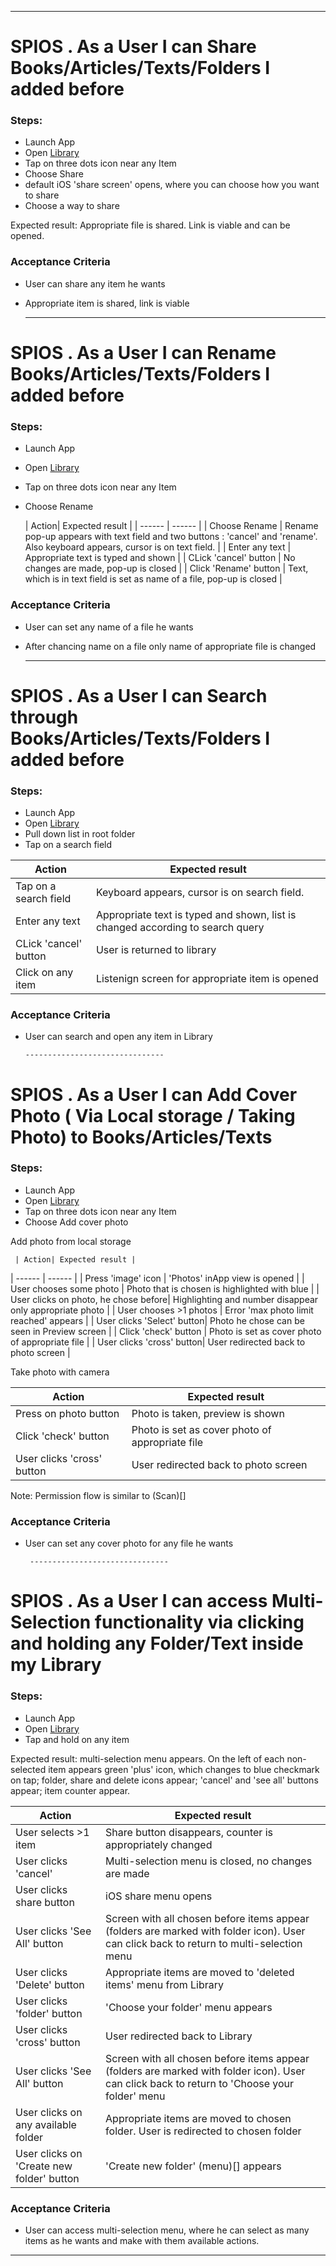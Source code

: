    
   -------------------------------
   
# SPIOS . As a User I can Share Books/Articles/Texts/Folders I added before
 ### Steps: 
 - Launch App
 - Open [Library](#SPIOS-0301-As-a-User-I-can-see-list-of-items-I-added-before-so-that-I-am-able-to-listen-to-all-of-them)
 - Tap on three dots icon near any Item 
 - Choose Share 
 - default iOS 'share screen' opens, where you can choose how you want to share
 - Choose a way to share
 
  Expected result: Appropriate file is shared. Link is viable and can be opened. 
  
 ### Acceptance Criteria 
 
 - User can share any item he wants 
 - Appropriate item is shared, link is viable 
 
    -------------------------------

# SPIOS . As a User I can Rename Books/Articles/Texts/Folders I added before

  ### Steps: 
 - Launch App 
 - Open [Library](#SPIOS-0301-As-a-User-I-can-see-list-of-items-I-added-before-so-that-I-am-able-to-listen-to-all-of-them)
 - Tap on three dots icon near any Item 
 - Choose Rename
 
   | Action| Expected result |
| ------ | ------ |
| Choose Rename  | Rename pop-up appears with text field and two buttons : 'cancel' and 'rename'. Also keyboard appears, cursor is on text field. |
| Enter any text | Appropriate text is typed and shown |
| CLick 'cancel' button | No changes are made, pop-up is closed |
| Click 'Rename' button | Text, which is in text field is set as name of a file, pop-up is closed |

  ### Acceptance Criteria 
 
 - User can set any name of a file he wants 
 - After chancing name on a file only name of appropriate file  is changed 

 
      -------------------------------
      
# SPIOS . As a User I can Search through Books/Articles/Texts/Folders I added before

  ### Steps: 
 - Launch App 
 - Open [Library](#SPIOS-0301-As-a-User-I-can-see-list-of-items-I-added-before-so-that-I-am-able-to-listen-to-all-of-them)
 - Pull down list in root folder 
  - Tap on a search field

   | Action| Expected result |
| ------ | ------ |
| Tap on a search field | Keyboard appears, cursor is on search field. |
| Enter any text | Appropriate text is typed and shown, list is changed according to search query |
| CLick 'cancel' button | User is returned to library|
| Click on any item | Listenign screen for appropriate item is opened |

  ### Acceptance Criteria 
 
 - User can search and open any item in Library 
 
       -------------------------------
       
 # SPIOS . As a User I can Add Cover Photo ( Via Local storage / Taking Photo) to Books/Articles/Texts 
 
  ### Steps: 
 - Launch App 
 - Open [Library](#SPIOS-0301-As-a-User-I-can-see-list-of-items-I-added-before-so-that-I-am-able-to-listen-to-all-of-them)
 - Tap on three dots icon near any Item 
 - Choose Add cover photo 
 
  Add photo from local storage
  
     | Action| Expected result |
| ------ | ------ |
| Press 'image' icon | 'Photos' inApp view is opened |
| User chooses some photo | Photo that is chosen is highlighted with blue |
| User clicks on photo, he chose before| Highlighting and number disappear only appropriate photo |
| User chooses  >1 photos  | Error 'max photo limit reached' appears |
| User clicks 'Select' button| Photo he chose can be seen in Preview screen  |
| Click 'check' button | Photo is set as cover photo of appropriate file |
| User clicks 'cross' button| User redirected back to photo screen |

Take photo with camera

 | Action | Expected result |
| ------ | ------ |
| Press on photo button | Photo is taken, preview is shown  |
| Click 'check' button | Photo is set as cover photo of appropriate file |
| User clicks 'cross' button| User redirected back to photo screen |

Note: Permission flow is similar to (Scan)[]

  ### Acceptance Criteria 
 
 - User can set any cover photo for any file he wants 
 
        -------------------------------
       
 # SPIOS . As a User I can access Multi-Selection functionality via clicking and holding any Folder/Text inside my Library
 
  ### Steps: 
 - Launch App 
 - Open [Library](#SPIOS-0301-As-a-User-I-can-see-list-of-items-I-added-before-so-that-I-am-able-to-listen-to-all-of-them)
 - Tap and hold on any item
 
 Expected result: multi-selection menu appears. On the left of each non-selected item appears green 'plus' icon, which changes to blue checkmark on tap; folder, share and delete icons appear; 'cancel' and 'see all' buttons appear; item counter appear.
 
   | Action| Expected result |
| ------ | ------ |
| User selects >1 item | Share button disappears, counter is appropriately changed |
| User clicks 'cancel' | Multi-selection menu is closed, no changes are made |
| User clicks share button| iOS share menu opens |
| User clicks 'See All' button  | Screen with all chosen before items appear (folders are marked with folder icon). User can click back to return to multi-selection menu |
| User clicks 'Delete' button| Appropriate items are moved to 'deleted items' menu from Library  |
| User clicks 'folder' button | 'Choose your folder' menu appears |
| User clicks 'cross' button| User redirected back to Library |
| User clicks 'See All' button  | Screen with all chosen before items appear (folders are marked with folder icon). User can click back to return to 'Choose your folder' menu |
| User clicks on any available folder | Appropriate items are moved to chosen folder. User is redirected to chosen folder |
| User clicks on 'Create new folder' button | 'Create new folder' (menu)[] appears |
  
   ### Acceptance Criteria 
 
 - User can access multi-selection menu, where he can select as many items as he wants and make with them available actions. 
 
 -------------------------------

 
  
